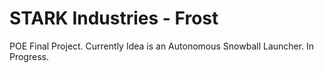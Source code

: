 # STARK Industries - Frost
POE Final Project. Currently Idea is an Autonomous Snowball Launcher. In Progress.
